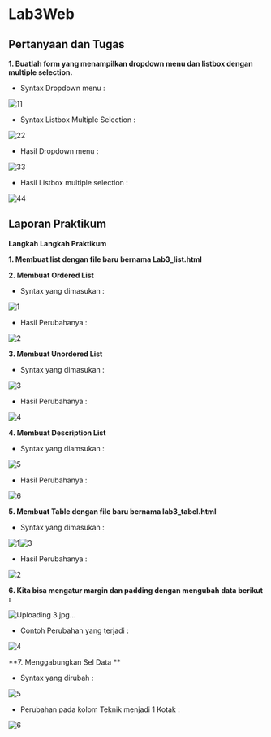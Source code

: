 # Lab3Web
## Pertanyaan dan Tugas
**1. Buatlah form yang menampilkan dropdown menu dan listbox dengan multiple selection.**

  - Syntax Dropdown menu :
  
  ![11](https://user-images.githubusercontent.com/56239989/114265257-047c1500-9a1a-11eb-8aa9-5e11b2e33046.jpg)
  
  - Syntax Listbox Multiple Selection :
  
  ![22](https://user-images.githubusercontent.com/56239989/114265261-0645d880-9a1a-11eb-9e26-3cd259af166a.jpg)

  - Hasil Dropdown menu :
  
  ![33](https://user-images.githubusercontent.com/56239989/114265262-06de6f00-9a1a-11eb-93e3-26ba442e9bc7.png)

  - Hasil Listbox multiple selection :
  
  ![44](https://user-images.githubusercontent.com/56239989/114265371-a13eb280-9a1a-11eb-91d6-3ee0cb70c621.jpg)
  
## Laporan Praktikum
  **Langkah Langkah Praktikum**
  
 **1. Membuat list dengan file baru bernama Lab3_list.html**
 
 **2. Membuat Ordered List**
  
  - Syntax yang dimasukan :
  
  ![1](https://user-images.githubusercontent.com/56239989/114265754-ca604280-9a1c-11eb-9e48-462e2455e458.jpg)

  - Hasil Perubahanya :
  
  ![2](https://user-images.githubusercontent.com/56239989/114265557-9f292380-9a1b-11eb-8e14-0a155ee56160.jpg)

  **3. Membuat Unordered List**
  
  - Syntax yang dimasukan :
  
  ![3](https://user-images.githubusercontent.com/56239989/114265568-b2d48a00-9a1b-11eb-9f1e-52d9fd6de79d.jpg)

  - Hasil Perubahanya :
  
  ![4](https://user-images.githubusercontent.com/56239989/114265577-b9630180-9a1b-11eb-9419-7d19224b71c0.jpg)
  
  **4. Membuat Description List**
  
  - Syntax yang diamsukan :
  
  ![5](https://user-images.githubusercontent.com/56239989/114265602-ec0cfa00-9a1b-11eb-84bc-f85d92c99323.jpg)
  
  - Hasil Perubahanya :
  
  ![6](https://user-images.githubusercontent.com/56239989/114265608-f4fdcb80-9a1b-11eb-9ba2-0dacf997c375.jpg)

   
 **5. Membuat Table dengan file baru bernama lab3_tabel.html**
 
  - Syntax yang dimasukan :
    
   ![1](https://user-images.githubusercontent.com/56239989/114266234-69863980-9a1f-11eb-99df-db1d962495ba.jpg)![3](https://user-images.githubusercontent.com/56239989/114266271-96d2e780-9a1f-11eb-9f92-c8c621ea7bd5.jpg)


  - Hasil Perubahanya :
  
  ![2](https://user-images.githubusercontent.com/56239989/114266237-6b4ffd00-9a1f-11eb-8996-1e54105f69eb.jpg)

  **6. Kita bisa mengatur margin dan padding dengan mengubah data berikut :**
  
  ![Uploading 3.jpg…]()
  
  - Contoh Perubahan yang terjadi :
  
  ![4](https://user-images.githubusercontent.com/56239989/114266283-abaf7b00-9a1f-11eb-869a-cabe171ef40c.jpg)

  **7. Menggabungkan Sel Data **
  
  - Syntax yang dirubah :
  
  ![5](https://user-images.githubusercontent.com/56239989/114266319-f16c4380-9a1f-11eb-8cda-89a043f98c24.jpg)
  
  - Perubahan pada kolom Teknik menjadi 1 Kotak :
  
  ![6](https://user-images.githubusercontent.com/56239989/114266335-00eb8c80-9a20-11eb-972f-ba30c1fcc9dc.jpg)

